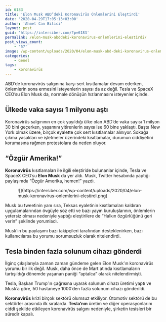 ```yaml
---
id: 6183
title: 'Elon Musk ABD’deki Koronavirüs Önlemlerini Eleştirdi'
date: '2020-04-29T17:05:13+03:00'
author: 'Ahmet Can Bilici'
layout: post
guid: 'https://intersiber.com/?p=6183'
permalink: /elon-musk-abddeki-koronavirus-onlemlerini-elestirdi/
post_views_count:
    - '57'
image: /wp-content/uploads/2020/04/elon-musk-abd-deki-koronavirus-onlemlerini-elestirdi.jpeg
categories:
    - Genel
tags:
    - koronavirüs
---
```


ABD’de koronavirüs salgınına karşı sert kısıtlamalar devam ederken, önlemlerin sona ermesini isteyenlerin sayısı da az değil. Tesla ve SpaceX CEO’su Elon Musk da, normale dönüşün hızlanmasını isteyenler içinde.

## Ülkede vaka sayısı 1 milyonu aştı

Koronavirüs salgınının en çok yayıldığı ülke olan ABD’de vaka sayısı 1 milyon 30 bini geçerken, yaşamını yitirenlerin sayısı ise 60 bine yaklaştı. Başta New York olmak üzere, birçok eyalette çok sert kısıtlamalar alınıyor. Sokağa çıkma yasakları ve işletmeler üzerindeki kısıtlamalar, durumun ciddiyetini korumasına rağmen protestolara da neden oluyor.

## “Özgür Amerika!”

**Koronavirüs** kısıtlamaları ile ilgili eleştiride bulunanlar içinde, Tesla ve SpaceX CEO’su **Elon Musk** da yer aldı. Musk, Twitter hesabında yaptığı paylaşımda “Özgür Amerika, hemen!” yazdı.

<figure class="wp-block-image size-large">![](https://intersiber.com/wp-content/uploads/2020/04/elon-musk-koronavirus-onlemlerini-elestirdi.png)</figure>Musk bu tweetinin yanı sıra, Teksas eyaletinin kısıtlamaları kaldıran uygulamalarından övgüyle söz etti ve bazı yayın kuruluşlarının, önlemlerin yetersiz olması nedeniyle yaptığı eleştirilere de “Halkın özgürlüğünü geri verin” şeklinde yorumladı.

Musk’ın bu paylaşımı bazı takipçileri tarafından desteklenirken, bazı kullanıcılarsa bu yorumu sorumsuzluk olarak nitelendirdi.

## Tesla binden fazla solunum cihazı gönderdi

İlginç çıkışlarıyla zaman zaman gündeme gelen Elon Musk’ın koronavirüs yorumu bir ilk değil. Musk, daha önce de Mart atında kısıtlamaların tartışıldığı dönemde yaşanan paniği “aptalca” olarak nitelendirmişti.

Tesla, Başkan Trump’ın çağrısına uyarak solunum cihazı üretimi yaptı ve Musk’a göre, 50 hastaneye 1000’den fazla solunum cihazı gönderildi.

**Koronavirüs** krizi birçok sektörü olumsuz etkiliyor. Otomotiv sektörü de bu sektörler arasında ilk sıralarda. **Tesla’nın** üretim ve diğer operasyonlarını ciddi şekilde etkileyen koronavirüs salgını nedeniyle, şirketin tesisleri bir süredir kapalı.